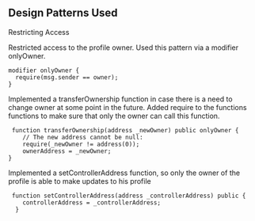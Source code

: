 ## Design Patterns Used

Restricting Access  

Restricted access to the profile owner. Used this pattern via a modifier onlyOwner.
```solidity
modifier onlyOwner {
  require(msg.sender == owner);
}
```

Implemented a transferOwnership function in case there is a need to change owner at some point in the future. 
Added require to the functions functions to make sure that only the owner can call this function.

```solidity
 function transferOwnership(address _newOwner) public onlyOwner {  
    // The new address cannot be null:
    require(_newOwner != address(0));
    ownerAddress = _newOwner;
}
```


Implemented a setControllerAddress function, so only the owner of the profile is able to make updates to his profile

```solidity
 function setControllerAddress(address _controllerAddress) public {
    controllerAddress = _controllerAddress; 
  }
  
```
  
